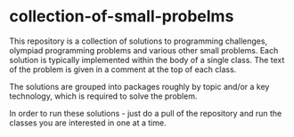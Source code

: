 # collection-of-small-probelms
This repository is a collection of solutions to programming challenges, olympiad programming problems and various other 
small problems. Each solution is typically implemented within the body of a single class. The text of the problem is given in a comment 
at the top of each class.

The solutions are grouped into packages roughly by topic and/or a key technology, which is required to solve the problem. 

In order to run these solutions - just do a pull of the repository and run the classes you are interested in one at a time.
